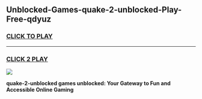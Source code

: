 
## Unblocked-Games-quake-2-unblocked-Play-Free-qdyuz
<h3>
<a href="https://premium76.site?title=quake-2-unblocked&ref=23A">CLICK TO PLAY</a></h3>
<hr>

<h3>
<a href="https://premium76.site?title=quake-2-unblocked&ref=23A">CLICK 2 PLAY</a>
  
</h3>

<a href="https://premium76.site?title=quake-2-unblocked&ref=23A"><img src="https://clearcache.store/games.png"></a>


**quake-2-unblocked games unblocked: Your Gateway to Fun and Accessible Online Gaming**
